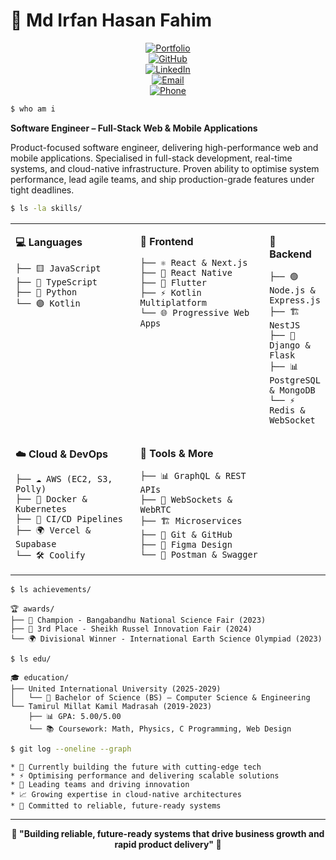 # 🚀 Md Irfan Hasan Fahim
<div align="center">

[![Portfolio](https://img.shields.io/badge/🌐_Portfolio-ffffff?style=for-the-badge&logo=google-chrome&logoColor=black)](https://irfanhasan.vercel.app)  
[![GitHub](https://img.shields.io/badge/💻_GitHub-ffffff?style=for-the-badge&logo=github&logoColor=black)](https://github.com/mihf05)  
[![LinkedIn](https://img.shields.io/badge/💼_LinkedIn-ffffff?style=for-the-badge&logo=linkedin&logoColor=black)](https://linkedin.com/in/mihf05)  
[![Email](https://img.shields.io/badge/📧_Email-ffffff?style=for-the-badge&logo=gmail&logoColor=black)](mailto:irfanhasan@kanect.live)  
[![Phone](https://img.shields.io/badge/📱_Phone-ffffff?style=for-the-badge&logo=phone&logoColor=black)](tel:+8801341601713)  

</div>


```bash
$ who am i
```
**Software Engineer – Full-Stack Web & Mobile Applications**

Product-focused software engineer, delivering high-performance web and mobile applications. Specialised in full-stack development, real-time systems, and cloud-native infrastructure. Proven ability to optimise system performance, lead agile teams, and ship production-grade features under tight deadlines.


```bash
$ ls -la skills/
```

<div align="center">

<table>
<tr>
<td valign="top" width="33%">

**💻 Languages**
```
├── 🟨 JavaScript
├── 🔵 TypeScript  
├── 🐍 Python
└── 🟣 Kotlin
```

</td>
<td valign="top" width="33%">

**🎨 Frontend**
```
├── ⚛️ React & Next.js
├── 📱 React Native
├── 🎯 Flutter
├── ⚡ Kotlin Multiplatform
└── 🌐 Progressive Web Apps
```

</td>
<td valign="top" width="33%">

**🚀 Backend**
```
├── 🟢 Node.js & Express.js
├── 🏗️ NestJS
├── 🐍 Django & Flask
├── 📊 PostgreSQL & MongoDB
└── ⚡ Redis & WebSocket
```

</td>
</tr>
<tr>
<td valign="top" width="50%">

**☁️ Cloud & DevOps**
```
├── ☁️ AWS (EC2, S3, Polly)
├── 🚢 Docker & Kubernetes  
├── 🔄 CI/CD Pipelines
├── 🌍 Vercel & Supabase
└── 🛠️ Coolify
```

</td>
<td valign="top" width="50%">

**🔧 Tools & More**
```
├── 📊 GraphQL & REST APIs
├── 🔌 WebSockets & WebRTC
├── 🏗️ Microservices
├── 📝 Git & GitHub
├── 🎨 Figma Design
└── 📡 Postman & Swagger
```

</td>
</tr>
</table>

</div>


```bash
$ ls achievements/
```

```
🏆 awards/
├── 🥇 Champion - Bangabandhu National Science Fair (2023)
├── 🥉 3rd Place - Sheikh Russel Innovation Fair (2024)
└── 🌍 Divisional Winner - International Earth Science Olympiad (2023)
```
```bash
$ ls edu/
```
```
🎓 education/
├── United International University (2025-2029)
│   └── 🎯 Bachelor of Science (BS) – Computer Science & Engineering
└── Tamirul Millat Kamil Madrasah (2019-2023)
    ├── 📊 GPA: 5.00/5.00
    └── 📚 Coursework: Math, Physics, C Programming, Web Design

```

```bash
$ git log --oneline --graph
```

```
* 🚀 Currently building the future with cutting-edge tech
* ⚡ Optimising performance and delivering scalable solutions  
* 🌟 Leading teams and driving innovation
* 📈 Growing expertise in cloud-native architectures
* 🎯 Committed to reliable, future-ready systems
```

---

<div align="center">

**💫 "Building reliable, future-ready systems that drive business growth and rapid product delivery" 💫**

</div>
